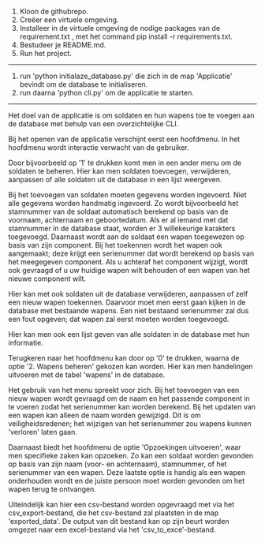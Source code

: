 1. Kloon de githubrepo.
2. Creëer een virtuele omgeving.
3. Installeer in de virtuele omgeving de nodige packages van de requirement.txt , met het command pip install -r requirements.txt.
4. Bestudeer je README.md.
5. Run het project.

---------------------------------------------------------------------------------------------
1. run 'python initialaze_database.py' die zich in de map 'Applicatie' bevindt om de database te initialiseren.
2. run daarna 'python cli.py' om de applicatie te starten.



-------------------------------------------------------------------------------------------

Het doel van de applicatie is om soldaten en hun wapens toe te voegen aan de database met behulp van een overzichtelijke CLI.

Bij het openen van de applicatie verschijnt eerst een hoofdmenu. In het hoofdmenu wordt interactie verwacht van de gebruiker.

Door bijvoorbeeld op '1' te drukken komt men in een ander menu om de soldaten te beheren. Hier kan men soldaten toevoegen, verwijderen, aanpassen of alle soldaten uit de database in een lijst weergeven.

Bij het toevoegen van soldaten moeten gegevens worden ingevoerd. Niet alle gegevens worden handmatig ingevoerd. Zo wordt bijvoorbeeld het stamnummer van de soldaat automatisch berekend op basis van de voornaam, achternaam en geboortedatum. Als er al iemand met dat stamnummer in de database staat, worden er 3 willekeurige karakters toegevoegd. Daarnaast wordt aan de soldaat een wapen toegewezen op basis van zijn component. Bij het toekennen wordt het wapen ook aangemaakt; deze krijgt een serienummer dat wordt berekend op basis van het meegegeven component. Als u achteraf het component wijzigt, wordt ook gevraagd of u uw huidige wapen wilt behouden of een wapen van het nieuwe component wilt.

Hier kan met ook soldaten uit de database verwijderen, aanpassen of zelf een nieuw wapen toekennen. Daarvoor moet men eerst gaan kijken in de database met bestaande wapens. Een niet bestaand serienummer zal dus een fout opgeven; dat wapen zal eerst moeten worden toegevoegd. 

Hier kan men ook een lijst geven van alle soldaten in de database met hun informatie.

Terugkeren naar het hoofdmenu kan door op '0' te drukken, waarna de optie '2. Wapens beheren' gekozen kan worden. Hier kan men handelingen uitvoeren met de tabel 'wapens' in de database.

Het gebruik van het menu spreekt voor zich. Bij het toevoegen van een nieuw wapen wordt gevraagd om de naam en het passende component in te voeren zodat het serienummer kan worden berekend. Bij het updaten van een wapen kan alleen de naam worden gewijzigd. Dit is om veiligheidsredenen; het wijzigen van het serienummer zou wapens kunnen 'verloren' laten gaan.

Daarnaast biedt het hoofdmenu de optie 'Opzoekingen uitvoeren', waar men specifieke zaken kan opzoeken. Zo kan een soldaat worden gevonden op basis van zijn naam (voor- en achternaam), stamnummer, of het serienummer van een wapen. Deze laatste optie is handig als een wapen onderhouden wordt en de juiste persoon moet worden gevonden om het wapen terug te ontvangen.

Uiteindelijk kan hier een csv-bestand worden opgevraagd met via het csv_export-bestand, die het csv-bestand zal plaatsten in de map 'exported_data'. De output van dit bestand kan op zijn beurt worden omgezet naar een excel-bestand via het 'csv_to_exce'-bestand.

